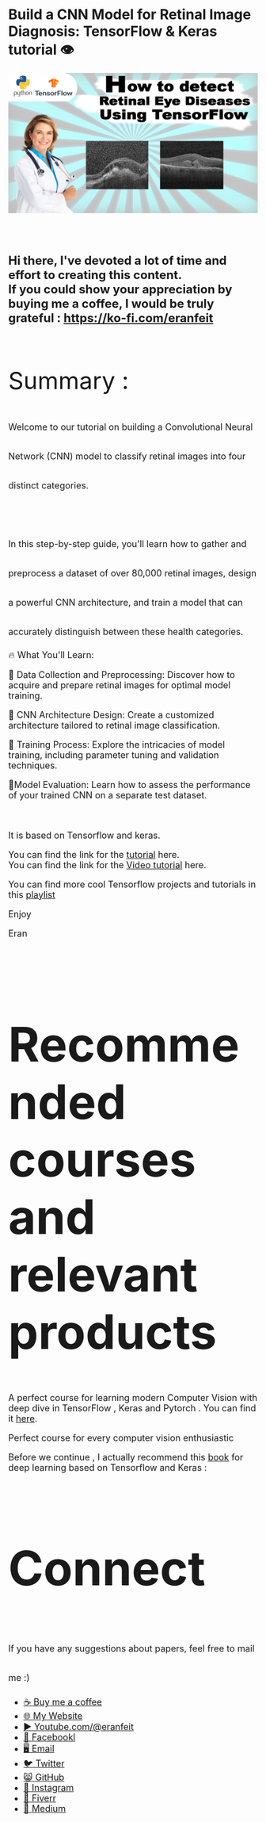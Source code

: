 # Build a CNN Model for Retinal Image Diagnosis: TensorFlow & Keras tutorial 👁️

<p align="center">
  <img width="800" src="Tensorflow retinal eye.jpg" "image">
</p>

##
<br/><br/> 

**<font size="5">Hi there,
I've devoted a lot of time and effort to creating this content. <br/> 
If you could show your appreciation by buying me a coffee, I would be truly grateful : https://ko-fi.com/eranfeit**

<br/><br/>
<font size= "7" >
Summary : <br/>


<font size= "4" >
Welcome to our tutorial on building a Convolutional Neural Network (CNN) model to classify retinal images into four distinct categories.
<br/><br/> 
In this step-by-step guide, you'll learn how to gather and preprocess a dataset of over 80,000 retinal images, design a powerful CNN architecture, and train a model that can accurately distinguish between these health categories.

🔥 What You'll Learn:

🔹 Data Collection and Preprocessing: Discover how to acquire and prepare retinal images for optimal model training. 

🔹 CNN Architecture Design: Create a customized architecture tailored to retinal image classification. 

🔹 Training Process: Explore the intricacies of model training, including parameter tuning and validation techniques. 

🔹Model Evaluation: Learn how to assess the performance of your trained CNN on a separate test dataset. 

<br/><br/> 
It is based on Tensorflow and keras.

You can find the link for the [tutorial](https://eranfeit.net/build-a-cnn-model-for-retinal-image-diagnosis/) here.   
You can find the link for the [Video tutorial](https://youtu.be/PVKI_fXNS1E) here. 

You can find more cool Tensorflow projects and tutorials in this [playlist](https://youtube.com/playlist?list=PLdkryDe59y4Ze9_12JhWu3cs-lOGYwYeD)

Enjoy

Eran
<br/><br/> 

</font>

# Recommended courses and relevant products 
<font size= "4" >

A perfect course for learning modern Computer Vision with deep dive in TensorFlow , Keras and Pytorch . You can find it [here](http://bit.ly/3HeDy1V).

Perfect course for every computer vision enthusiastic

Before we continue , I actually recommend this [book](https://amzn.to/3STWZ2N) for deep learning based on Tensorflow and Keras : 



</font>

# Connect

<font size= "4" >
If you have any suggestions about papers, feel free to mail me :)

- [☕ Buy me a coffee](https://ko-fi.com/eranfeit)
- [🌐 My Website](https://eranfeit.net)
- [▶️ Youtube.com/@eranfeit](https://www.youtube.com/channel/UCTiWJJhaH6BviSWKLJUM9sg)
- [🐙 Facebookl](https://www.facebook.com/groups/3080601358933585)
- [🖥️ Email](mailto:feitgemel@gmail.com)
- [🐦 Twitter](https://twitter.com/eran_feit )
- [😸 GitHub](https://github.com/feitgemel)
- [📸 Instagram](https://www.instagram.com/eran_feit/)
- [🤝 Fiverr ](https://www.fiverr.com/s/mB3Pbb)
- [📝 Medium ](https://medium.com/@feitgemel)


</font>

